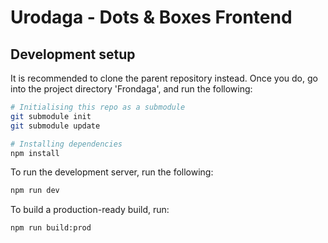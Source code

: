 # Urodaga - Dots & Boxes Frontend

## Development setup
It is recommended to clone the parent repository instead. Once you do, go into the
project directory 'Frondaga', and run the following:

```bash
# Initialising this repo as a submodule
git submodule init
git submodule update

# Installing dependencies
npm install
```

To run the development server, run the following:
```bash
npm run dev
```

To build a production-ready build, run:
```bash
npm run build:prod
```
